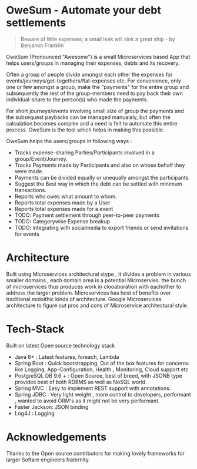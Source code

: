 # OweSum - Automate your debt settlements
> Beware of little expenses; a small leak will sink a great ship - by Benjamin Franklin

OweSum (Pronounced "Awesome") is a small Microservices based App that helps users/groups in managing their expenses, debts and its recovery.

Often a group of people divide amongst each other the expenses for events/journeys/get-togethers/flat-expenses etc. For convenience, only one or few amongst a group, make the "payments" for the entire group and subsequently the rest of the group-members need to pay back their own individual-share to the person(s) who made the payments. 

For short journeys/events involving small size of group the payments and the subsequest paybacks can be managed manualaly, but often the calculation becomes complex and a need is felt to automate this entire process. OweSum is the tool which helps in making this possible.

OweSum helps the users/groups in following ways :

  - Tracks expense-sharing Parties/Participants involved in a group/Event/Journey.
  - Tracks Payments made by Participants and also on whose behalf they were made.
  - Payments can be divided equally or unequally amongst the participants.
  - Suggest the Best way in which the debt can be settled with minimum transactions.
  - Reports who owes what amount to whom.
  - Reports total expenses made by a User
  - Reports total expenses made for a event
  - TODO: Payment settlement through peer-to-peer payments
  - TODO: Categorywise Expense breakup
  - TODO: integrating with socialmedia to export friends  or send invitations for events


# Architecture 

Bulit using Microservices architectural stype , it divides a problem in various smaller domains , each domain area is a potential Microservies.
the bunch of microservices thus produces work in clooaboration with eachother to address the larger problem.
Microservices has host of benefits over traditional moloithic kinds of architecture. Google Microservices architecture to figure out pros and cons of Microservice architectural style.

# Tech-Stack

Built on latest Open source technology stack 

  - Java 8+ : Latest features, foreach, Lambda
  - Spring Boot :  	Quick bootstrapping, Out of the box features for concerns like Logging, App-Configuration, Health , Monitoring, Cloud support etc
  - PostgreSQL DB 9.6 +  : Open Source, best of breed, with JSONB type provides best of both RDBMS as well as NoSQL world. 
  - Spring MVC : Easy to implement REST support with annotations.
  - Spring JDBC : Very light weight , more control to developers, performant , wanted to avoid ORM's as it might not be very performant.
  - Faster Jackson: JSON binding
  - Log4J : Logging 


# Acknowledgements
Thanks to the Open source contributors for making lovely frameworks for larger Softare engineers fraternity.


